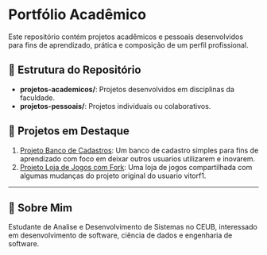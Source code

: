 # Portfólio Acadêmico

Este repositório contém projetos acadêmicos e pessoais desenvolvidos para fins de aprendizado, prática e composição de um perfil profissional.

## 📂 Estrutura do Repositório
- **projetos-academicos/**: Projetos desenvolvidos em disciplinas da faculdade.
- **projetos-pessoais/**: Projetos individuais ou colaborativos.

## 📌 Projetos em Destaque
1. [Projeto Banco de Cadastros](https://github.com/MiguelHecht/Cadastro): Um banco de cadastro simples para fins de aprendizado com foco em deixar outros usuarios utilizarem e inovarem.
2. [Projeto Loja de Jogos com Fork](https://github.com/MiguelHecht/aluga-games): Uma loja de jogos compartilhada com algumas mudanças do projeto original do usuario vitorf1.

---

## 🚀 Sobre Mim
Estudante de Analise e Desenvolvimento de Sistemas no CEUB, interessado em desenvolvimento de software, ciência de dados e engenharia de software.
